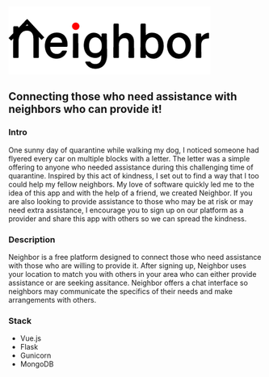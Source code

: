  ![Neighbor](https://github.com/njbrunner/covid-19/raw/master/client/src/assets/images/neighbor_400x134.png)

## Connecting those who need assistance with neighbors who can provide it!

### Intro
One sunny day of quarantine while walking my dog, I noticed someone had flyered every car on multiple blocks with a letter. The letter was a simple offering to anyone who needed assistance during this challenging time of quarantine. Inspired by this act of kindness, I set out to find a way that I too could help my fellow neighbors. My love of software quickly led me to the idea of this app and with the help of a friend, we created Neighbor. If you are also looking to provide assistance to those who may be at risk or may need extra assistance, I encourage you to sign up on our platform as a provider and share this app with others so we can spread the kindness.

### Description
Neighbor is a free platform designed to connect those who need assistance with those who are willing to provide it. After signing up, Neighbor uses your location to match you with others in your area who can either provide assistance or are seeking assitance. Neighbor offers a chat interface so neighbors may communicate the specifics of their needs and make arrangements with others.

### Stack
- Vue.js
- Flask
- Gunicorn
- MongoDB
